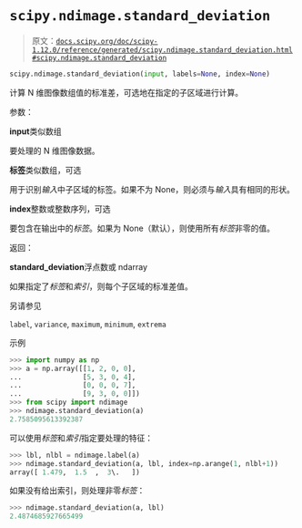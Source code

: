 # `scipy.ndimage.standard_deviation`

> 原文：[`docs.scipy.org/doc/scipy-1.12.0/reference/generated/scipy.ndimage.standard_deviation.html#scipy.ndimage.standard_deviation`](https://docs.scipy.org/doc/scipy-1.12.0/reference/generated/scipy.ndimage.standard_deviation.html#scipy.ndimage.standard_deviation)

```py
scipy.ndimage.standard_deviation(input, labels=None, index=None)
```

计算 N 维图像数组值的标准差，可选地在指定的子区域进行计算。

参数：

**input**类似数组

要处理的 N 维图像数据。

**标签**类似数组，可选

用于识别*输入*中子区域的标签。如果不为 None，则必须与*输入*具有相同的形状。

**index**整数或整数序列，可选

要包含在输出中的*标签*。如果为 None（默认），则使用所有*标签*非零的值。

返回：

**standard_deviation**浮点数或 ndarray

如果指定了*标签*和*索引*，则每个子区域的标准差值。

另请参见

`label`, `variance`, `maximum`, `minimum`, `extrema`

示例

```py
>>> import numpy as np
>>> a = np.array([[1, 2, 0, 0],
...               [5, 3, 0, 4],
...               [0, 0, 0, 7],
...               [9, 3, 0, 0]])
>>> from scipy import ndimage
>>> ndimage.standard_deviation(a)
2.7585095613392387 
```

可以使用*标签*和*索引*指定要处理的特征：

```py
>>> lbl, nlbl = ndimage.label(a)
>>> ndimage.standard_deviation(a, lbl, index=np.arange(1, nlbl+1))
array([ 1.479,  1.5  ,  3\.   ]) 
```

如果没有给出索引，则处理非零*标签*：

```py
>>> ndimage.standard_deviation(a, lbl)
2.4874685927665499 
```
